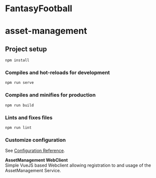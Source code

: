 # FantasyFootball

# asset-management

## Project setup
```
npm install
```

### Compiles and hot-reloads for development
```
npm run serve
```

### Compiles and minifies for production
```
npm run build
```

### Lints and fixes files
```
npm run lint
```

### Customize configuration
See [Configuration Reference](https://cli.vuejs.org/config/).

**AssetManagement WebClient**<br>
Simple VueJS based Webclient allowing registration to and usage of the AssetManagement Service.

